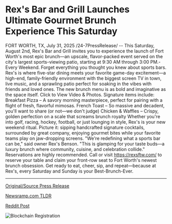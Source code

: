 # Rex's Bar and Grill Launches Ultimate Gourmet Brunch Experience This Saturday

FORT WORTH, TX, July 31, 2025 /24-7PressRelease/ -- This Saturday, August 2nd, Rex's Bar and Grill invites you to experience the launch of Fort Worth's most epic brunch—an upscale, flavor-packed event served on the city's largest sports-viewing patio, starting at 9:30 AM through 3:00 PM.- Every Weekend.  Forget everything you thought you knew about sports bars. Rex's is where five-star dining meets your favorite game-day excitement—a high-end, family-friendly environment with the biggest screen TV in town, live music, and a sprawling patio perfect for soaking in the vibes with friends and loved ones.  The new brunch menu is as bold and imaginative as the space itself. Click to View Video & Photos. Signature items include:  Breakfast Pizza – A savory morning masterpiece, perfect for pairing with a flight of fresh, flavorful mimosas.   French Toast – So massive and decadent, you'll want to share (or not—we don't judge)  Chicken & Waffles – Crispy, golden perfection on a scale that screams brunch royalty  Whether you're into golf, racing, hockey, football, or just lounging in style, Rex's is your new weekend ritual. Picture it: sipping handcrafted signature cocktails, surrounded by great company, enjoying gourmet bites while your favorite teams play on jaw-dropping screens.  "We're redefining what a sports bar can be," said owner Rex's Benson. "This is glamping for your taste buds—a luxury brunch where community, cuisine, and celebration collide."  Reservations are highly recommended. Call or visit https://rexsftw.com/ to reserve your table and claim your front-row seat to Fort Worth's newest brunch obsession.  Get ready to eat, cheer, sip, and repeat—because at Rex's, every Saturday and Sunday is your Best-Brunch-Ever. 

---

[Original/Source Press Release](https://www.24-7pressrelease.com/press-release/525396/rexs-bar-and-grill-launches-ultimate-gourmet-brunch-experience-this-saturday)
                    

[Newsramp.com TLDR](https://newsramp.com/curated-news/rex-s-bar-and-grill-launches-fort-worth-s-most-epic-brunch-experience/2bc02f233986e538dab752f9a6a5913f) 

 



[Reddit Post](https://www.reddit.com/r/TravelAndLeisureNews/comments/1mdv1kn/rexs_bar_and_grill_launches_fort_worths_most_epic/) 



![Blockchain Registration](https://cdn.newsramp.app/24-7PressRelease/qrcode/257/31/hintsuSe.webp)